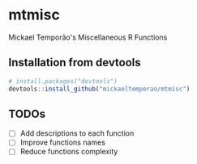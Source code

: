 # mtmisc
Mickael Temporão's Miscellaneous R Functions

## Installation from devtools

```R
# install.packages("devtools")
devtools::install_github("mickaeltemporao/mtmisc")
```

## TODOs
- [ ] Add descriptions to each function
- [ ] Improve functions names
- [ ] Reduce functions complexity
